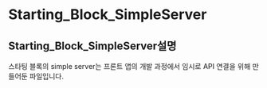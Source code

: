 # Starting_Block_SimpleServer

## Starting_Block_SimpleServer설명
스타팅 블록의 simple server는 프론트 앱의 개발 과정에서 임시로 API 연결을 위해 만들어둔 파일입니다.

